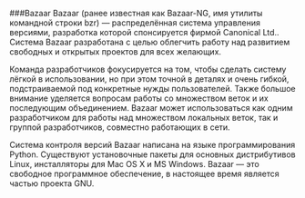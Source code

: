 ###Bazaar
 Bazaar (ранее известная как Bazaar-NG, имя утилиты командной строки bzr) — распределённая система управления версиями, разработка которой спонсируется фирмой Canonical Ltd.. Система Bazaar разработана с целью облегчить работу над развитием свободных и открытых проектов для всех желающих.

 Команда разработчиков фокусируется на том, чтобы сделать систему лёгкой в использовании, но при этом точной в деталях и очень гибкой, подстраиваемой под конкретные нужды пользователей. Также большое внимание уделяется вопросам работы со множеством веток и их последующим объединением. Bazaar может использоваться как одним разработчиком для работы над множеством локальных веток, так и группой разработчиков, совместно работающих в сети.

 Система контроля версий Bazaar написана на языке программирования Python. Существуют установочные пакеты для основных дистрибутивов Linux, инсталляторы для Mac OS X и MS Windows. Bazaar — это свободное программное обеспечение, в настоящее время является частью проекта GNU.
